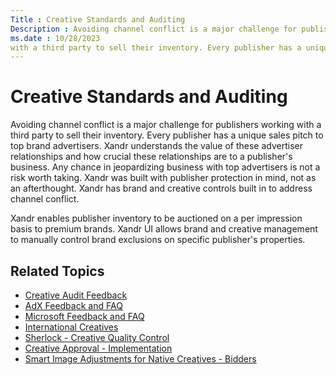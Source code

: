```yaml
---
Title : Creative Standards and Auditing
Description : Avoiding channel conflict is a major challenge for publishers working
ms.date : 10/28/2023
with a third party to sell their inventory. Every publisher has a unique
---
```



# Creative Standards and Auditing



Avoiding channel conflict is a major challenge for publishers working
with a third party to sell their inventory. Every publisher has a unique
sales pitch to top brand advertisers. Xandr
understands the value of these advertiser relationships and how crucial
these relationships are to a publisher's business. Any chance in
jeopardizing business with top advertisers is not a risk worth taking.
Xandr was built with publisher protection in
mind, not as an afterthought. Xandr has brand
and creative controls built in to address channel conflict.

Xandr enables publisher inventory to be
auctioned on a per impression basis to premium brands.
Xandr UI allows brand and creative management to
manually control brand exclusions on specific publisher's properties.


## Related Topics

- <a
  href="creative-audit-feedback.md"
  class="xref" target="_blank">Creative Audit Feedback</a>
- <a
  href="adx-feedback-and-faq.md"
  class="xref" target="_blank">AdX Feedback and FAQ</a>
- <a
  href="microsoft-feedback-and-faq.md"
  class="xref" target="_blank">Microsoft Feedback and FAQ</a>
- <a
  href="international-creatives.md"
  class="xref" target="_blank">International Creatives</a>
- <a
  href="sherlock---creative-quality-control.md"
  class="xref" target="_blank">Sherlock - Creative Quality Control</a>
- <a
  href="creative-approval---implementation.md"
  class="xref" target="_blank">Creative Approval - Implementation</a>
- <a
  href="smart-image-adjustments-for-native-creatives---bidders.md"
  class="xref" target="_blank">Smart Image Adjustments for Native
  Creatives - Bidders</a>






